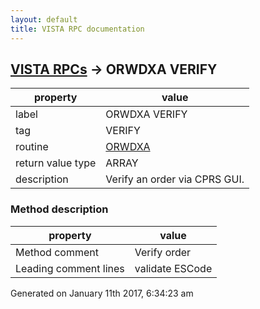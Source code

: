 ```yaml
---
layout: default
title: VISTA RPC documentation
---
```




## [VISTA RPCs](TableOfContent.md) &#8594; ORWDXA VERIFY 

 property | value 
--- | --- 
 label | ORWDXA VERIFY
 tag | VERIFY
 routine | [ORWDXA](http://code.osehra.org/dox/Routine_ORWDXA_source.html)
 return value type | ARRAY
 description | Verify an order via CPRS GUI.


### Method description

 property | value 
--- | --- 
 Method comment | Verify order
 Leading comment lines | validate ESCode




Generated on January 11th 2017, 6:34:23 am